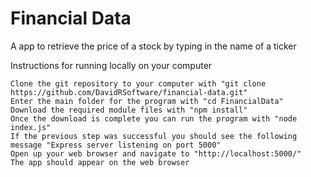 # Financial Data

A app to retrieve the price of a stock by typing in the name of a ticker 

Instructions for running locally on your computer

    Clone the git repository to your computer with "git clone https://github.com/DavidRSoftware/financial-data.git"
    Enter the main folder for the program with "cd FinancialData"
    Download the required module files with "npm install"
    Once the download is complete you can run the program with "node index.js"
    If the previous step was successful you should see the following message "Express server listening on port 5000"
    Open up your web browser and navigate to "http://localhost:5000/"
    The app should appear on the web browser